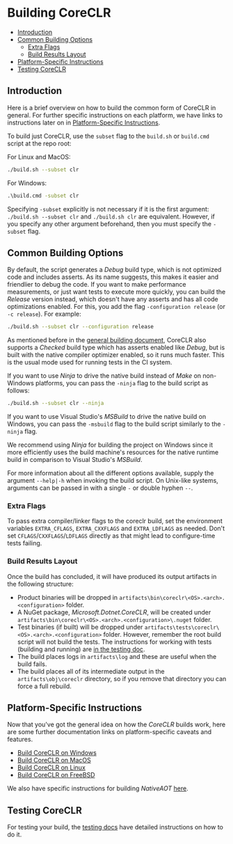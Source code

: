 # Building CoreCLR

* [Introduction](#introduction)
* [Common Building Options](#common-building-options)
  * [Extra Flags](#extra-flags)
  * [Build Results Layout](#build-results-layout)
* [Platform-Specific Instructions](#platform-specific-instructions)
* [Testing CoreCLR](#testing-coreclr)

## Introduction

Here is a brief overview on how to build the common form of CoreCLR in general. For further specific instructions on each platform, we have links to instructions later on in [Platform-Specific Instructions](#platform-specific-instructions).

To build just CoreCLR, use the `subset` flag to the `build.sh` or `build.cmd` script at the repo root:

For Linux and MacOS:

```bash
./build.sh --subset clr
```

For Windows:

```cmd
.\build.cmd -subset clr
```

Specifying `-subset` explicitly is not necessary if it is the first argument: `./build.sh --subset clr` and `./build.sh clr` are equivalent. However, if you specify any other argument beforehand, then you must specify the `-subset` flag.

## Common Building Options

By default, the script generates a _Debug_ build type, which is not optimized code and includes asserts. As its name suggests, this makes it easier and friendlier to debug the code. If you want to make performance measurements, or just want tests to execute more quickly, you can build the _Release_ version instead, which doesn't have any asserts and has all code optimizations enabled. For this, you add the flag `-configuration release` (or `-c release`). For example:

```bash
./build.sh --subset clr --configuration release
```

As mentioned before in the [general building document](/docs/workflow/README.md#configurations-and-subsets), CoreCLR also supports a _Checked_ build type which has asserts enabled like _Debug_, but is built with the native compiler optimizer enabled, so it runs much faster. This is the usual mode used for running tests in the CI system.

If you want to use _Ninja_ to drive the native build instead of _Make_ on non-Windows platforms, you can pass the `-ninja` flag to the build script as follows:

```bash
./build.sh --subset clr --ninja
```

If you want to use Visual Studio's _MSBuild_ to drive the native build on Windows, you can pass the `-msbuild` flag to the build script similarly to the `-ninja` flag.

We recommend using _Ninja_ for building the project on Windows since it more efficiently uses the build machine's resources for the native runtime build in comparison to Visual Studio's _MSBuild_.

For more information about all the different options available, supply the argument `--help|-h` when invoking the build script. On Unix-like systems, arguments can be passed in with a single `-` or double hyphen `--`.

### Extra Flags

To pass extra compiler/linker flags to the coreclr build, set the environment variables `EXTRA_CFLAGS`, `EXTRA_CXXFLAGS` and `EXTRA_LDFLAGS` as needed. Don't set `CFLAGS`/`CXXFLAGS`/`LDFLAGS` directly as that might lead to configure-time tests failing.

### Build Results Layout

Once the build has concluded, it will have produced its output artifacts in the following structure:

* Product binaries will be dropped in `artifacts\bin\coreclr\<OS>.<arch>.<configuration>` folder.
* A NuGet package, _Microsoft.Dotnet.CoreCLR_, will be created under `artifacts\bin\coreclr\<OS>.<arch>.<configuration>\.nuget` folder.
* Test binaries (if built) will be dropped under `artifacts\tests\coreclr\<OS>.<arch>.<configuration>` folder. However, remember the root build script will not build the tests. The instructions for working with tests (building and running) are [in the testing doc](/docs/workflow/testing/coreclr/testing.md).
* The build places logs in `artifacts\log` and these are useful when the build fails.
* The build places all of its intermediate output in the `artifacts\obj\coreclr` directory, so if you remove that directory you can force a full rebuild.

## Platform-Specific Instructions

Now that you've got the general idea on how the _CoreCLR_ builds work, here are some further documentation links on platform-specific caveats and features.

* [Build CoreCLR on Windows](windows-instructions.md)
* [Build CoreCLR on MacOS](macos-instructions.md)
* [Build CoreCLR on Linux](linux-instructions.md)
* [Build CoreCLR on FreeBSD](freebsd-instructions.md)

We also have specific instructions for building _NativeAOT_ [here](/docs/workflow/building/coreclr/nativeaot.md).

## Testing CoreCLR

For testing your build, the [testing docs](/docs/workflow/testing/coreclr/testing.md) have detailed instructions on how to do it.
